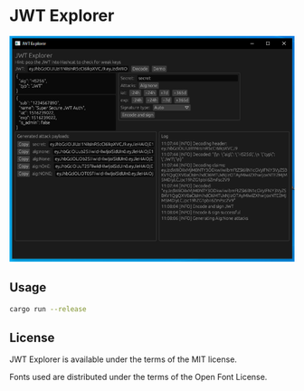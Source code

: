 # JWT Explorer

![Overview of JWT Explorer](images/overview.png)

## Usage

```bash
cargo run --release
```

## License

JWT Explorer is available under the terms of the MIT license.

Fonts used are distributed under the terms of the Open Font License.